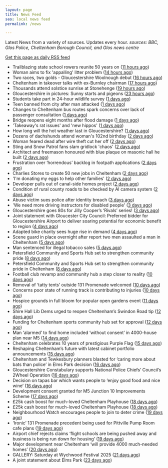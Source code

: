 ```yaml
---
layout: page
title: News Feed
seo: local news feed
permalink: /news

---
```


Latest News from a variety of sources. Updates every hour.
_sources: BBC, Glos Police, Cheltenham Borough Council, and Glos news centre_

[Get this page as daily RSS feed](/daily.rss)

<!-- news_marker starts -->
- Trailblazing state school rowers reunite 50 years on ([11 hours ago](https://www.bbc.com/news/articles/ce9xgerg0n5o))
- Woman aims to fix 'appalling' litter problem ([14 hours ago](https://www.bbc.com/news/articles/cqjq05rv191o))
- Two races, two golds - Gloucestershire Woolnough debut ([16 hours ago](https://www.bbc.com/sport/rowing/articles/cgjg4516w15o))
- Cheltenham in takeover talks with ex-Burnley chairman ([17 hours ago](https://www.bbc.com/sport/football/articles/ckg3v5135meo))
- Thousands attend solstice sunrise at Stonehenge ([19 hours ago](https://www.bbc.com/news/articles/cg75gp1y233o))
- Gloucestershire in pictures: Sunny starts and pigeons ([23 hours ago](https://www.bbc.com/news/articles/cwye9g90870o))
- Students take part in 24-hour wildlife survey ([1 days ago](https://www.bbc.com/news/articles/cn41ze3r27zo))
- Teen banned from city after man attacked ([1 days ago](https://www.bbc.com/news/articles/c75rl4we60wo))
- Changes to Cheltenham bus routes spark concerns over lack of passenger consultation ([1 days ago](https://gloucesternewscentre.co.uk/changes-to-cheltenham-bus-routes-spark-concerns-over-lack-of-passenger-consultation/))
- Bridge reopens eight months after flood damage ([1 days ago](https://www.bbc.com/news/articles/cz09md3ve3no))
- 'Takeaway's rat issues' and 'new hippos' ([1 days ago](https://www.bbc.com/news/articles/c5ygx2p4lw5o))
- How long will the hot weather last in Gloucestershire? ([1 days ago](https://www.bbc.co.uk/sounds/play/p0lkf1rq))
- Dozens of dachshunds attend woman's 102nd birthday ([2 days ago](https://www.bbc.com/news/videos/c307l54nlrmo))
- Woman feared dead after wire theft cut her off ([2 days ago](https://www.bbc.com/news/articles/cp3k96521neo))
- Sting and Snow Patrol fans slam gridlock 'chaos' ([2 days ago](https://www.bbc.com/news/articles/cwygv0pqy74o))
- Architect and freemason honoured with blue plaque on masonic hall he built ([2 days ago](https://gloucesternewscentre.co.uk/architect-and-freemason-honoured-with-blue-plaque-on-masonic-hall-he-built/))
- Frustration over ‘horrendous’ backlog in footpath applications ([2 days ago](https://gloucesternewscentre.co.uk/frustration-over-horrendous-backlog-in-footpath-applications/))
- Charlies Stores to create 50 new jobs in Cheltenham ([2 days ago](https://gloucesternewscentre.co.uk/charlies-stores-to-create-50-new-jobs-in-cheltenham/))
- 'I'm donating my eggs to help other families' ([2 days ago](https://www.bbc.com/news/articles/c5y614jm758o))
- Developer pulls out of canal-side homes project ([2 days ago](https://www.bbc.com/news/articles/cwyxe24xr1jo))
- Condition of rural county roads to be checked by AI camera system ([2 days ago](https://gloucesternewscentre.co.uk/condition-of-rural-county-roads-to-be-checked-by-ai-camera-system/))
- Abuse victim sues police after identity breach ([3 days ago](https://www.bbc.com/news/articles/cdxk0x09k7qo))
- 'We need more driving instructors for disabled people' ([3 days ago](https://www.bbc.com/news/articles/cx27142pgn4o))
- Gloucestershire goes 80s for Jilly Cooper’s ‘Rivals’ series! ([3 days ago](https://www.bbc.co.uk/sounds/play/p0ljxnh1))
- Joint statement with Gloucester City Council: Preferred bidder for Gloucestershire Airport to deliver soaring potential for economic benefit to region ([4 days ago](https://www.cheltenham.gov.uk/news/article/3021/joint_statement_with_gloucester_city_council_preferred_bidder_for_gloucestershire_airport_to_deliver_soaring_potential_for_economic_benefit_to_region))
- Adapted bike charity sees huge rise in demand ([4 days ago](https://www.bbc.co.uk/sounds/play/p0ljrsvr))
- Scene guard in place overnight after report two men assaulted a man in Cheltenham ([5 days ago](https://gloucesternewscentre.co.uk/scene-guard-in-place-overnight-after-report-two-men-assaulted-a-man-in-cheltenham/))
- Man sentenced for illegal tobacco sales ([5 days ago](https://gloucesternewscentre.co.uk/man-sentenced-for-illegal-tobacco-sales/))
- Petersfield Community and Sports Hub set to strengthen community pride ([8 days ago](https://gloucesternewscentre.co.uk/petersfield-community-and-sports-hub-set-to-strengthen-community-pride/))
- Petersfield Community and Sports Hub set to strengthen community pride in Cheltenham ([8 days ago](https://www.cheltenham.gov.uk/news/article/3020/petersfield_community_and_sports_hub_set_to_strengthen_community_pride_in_cheltenham))
- Football club revamp and community hub a step closer to reality ([10 days ago](https://gloucesternewscentre.co.uk/football-club-revamp-and-community-hub-a-step-closer-to-reality/))
- Removal of ‘tatty tents’ outside 131 Promenade welcomed ([10 days ago](https://gloucesternewscentre.co.uk/removal-of-tatty-tents-outside-131-promenade-welcomed/))
- Concerns poor state of running track is contributing to injuries ([10 days ago](https://gloucesternewscentre.co.uk/concerns-poor-state-of-running-track-is-contributing-to-injuries/))
- Hospice grounds in full bloom for popular open gardens event ([11 days ago](https://gloucesternewscentre.co.uk/hospice-grounds-in-full-bloom-for-popular-open-gardens-event/))
- Shire Hall Lib Dems urged to reopen Cheltenham’s Swindon Road tip ([12 days ago](https://gloucesternewscentre.co.uk/shire-hall-lib-dems-urged-to-reopen-cheltenhams-swindon-road-tip/))
- Funding for Cheltenham sports community hub set for approval ([12 days ago](https://gloucesternewscentre.co.uk/funding-for-cheltenham-sports-community-hub-set-for-approval/))
- Man ‘alarmed’ to find home included ‘without consent’ in 4000-house plan near M5 ([14 days ago](https://gloucesternewscentre.co.uk/man-alarmed-to-find-home-included-without-consent-in-4000-house-plan-near-m5/))
- Cheltenham celebrates 10 years of prestigious Purple Flag ([15 days ago](https://www.cheltenham.gov.uk/news/article/3019/cheltenham_celebrates_10_years_of_prestigious_purple_flag))
- Reshaping Cheltenham’s future with latest cabinet portfolio announcements ([15 days ago](https://www.cheltenham.gov.uk/news/article/3018/reshaping_cheltenhams_future_with_latest_cabinet_portfolio_announcements))
- Cheltenham and Tewkesbury planners blasted for ‘caring more about bats than police’ in Elms Park decision ([16 days ago](https://gloucesternewscentre.co.uk/cheltenham-and-tewkesbury-planners-blasted-for-caring-more-about-bats-than-police-in-elms-park-decision/))
- Gloucestershire Constabulary supports National Police Chiefs’ Council’s 2Wheel Operation ([16 days ago](https://gloucesternewscentre.co.uk/gloucestershire-constabulary-supports-national-police-chiefs-councils-2wheel-operation/))
- Decision on tapas bar which wants people to ‘enjoy good food and nice wine’ ([16 days ago](https://gloucesternewscentre.co.uk/decision-on-tapas-bar-which-wants-people-to-enjoy-good-food-and-nice-wine/))
- Development consent granted for M5 Junction 10 Improvements Scheme ([17 days ago](https://gloucesternewscentre.co.uk/development-consent-granted-for-m5-junction-10-improvements-scheme/))
- £25k cash boost for much-loved Cheltenham Playhouse ([18 days ago](https://gloucesternewscentre.co.uk/25k-cash-boost-for-much-loved-cheltenham-playhouse/))
- £25k cash boost for much-loved Cheltenham Playhouse ([18 days ago](https://www.cheltenham.gov.uk/news/article/3017/25k_cash_boost_for_much-loved_cheltenham_playhouse))
- Neighbourhood Watch encourages people to join to deter crime ([19 days ago](https://gloucesternewscentre.co.uk/neighbourhood-watch-encourages-people-to-join-to-deter-crime/))
- ‘Ironic’ 131 Promenade precedent being used for Pittville Pump Room cafe plans ([19 days ago](https://gloucesternewscentre.co.uk/ironic-131-promenade-precedent-being-used-for-pittville-pump-room-cafe-plans/))
- Airport chief rejects claims ‘flight schools are being pushed away and business is being run down for housing’ ([19 days ago](https://gloucesternewscentre.co.uk/airport-chief-rejects-claims-flight-schools-are-being-pushed-away-and-business-is-being-run-down-for-housing/))
- Major development near Cheltenham ‘will provide 4000 much-needed homes’ ([20 days ago](https://gloucesternewscentre.co.uk/major-development-near-cheltenham-will-provide-4000-much-needed-homes/))
- GALLERY: Saturday at Wychwood Festival 2025 ([21 days ago](https://gloucesternewscentre.co.uk/gallery-saturday-at-wychwood-festival-2025/))
- A joint statement about Elms Park ([23 days ago](https://www.cheltenham.gov.uk/news/article/3015/a_joint_statement_about_elms_park))

<!-- news_marker ends -->
